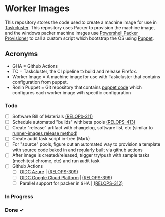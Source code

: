 # Worker Images
This repository stores the code used to create a machine image for use in [Taskcluster](https://github.com/taskcluster). This repository uses Packer to provision the machine image, and the windows packer machine images use [Powershell Packer Provisioner](https://developer.hashicorp.com/packer/docs/provisioners/powershell) to call a custom script which bootstrap the OS using [Puppet](https://www.puppet.com/docs/puppet/7/puppet_index.html).

## Acronyms

* GHA = Github Actions
* TC = Taskcluster, the CI pipeline to build and release Firefox.
* Worker Image = A machine image for use with Taskcluster that contains configuration from puppet.
* Ronin Puppet = Git repository that contains [puppet code](https://github.com/mozilla-platform-ops/ronin_puppet) which configures each worker image with specific configuration 

### Todo

- [ ] Software Bill of Materials [(RELOPS-311)](https://mozilla-hub.atlassian.net/browse/RELOPS-311)
- [ ] Schedule automated "builds" with beta pools [(RELOPS-413)](https://mozilla-hub.atlassian.net/browse/RELOPS-413)
- [ ] Create "release" artifact with changelog, software list, etc (similar to [runner-images release method](https://github.com/actions/runner-images/releases))
- [ ] Create audit task script in-tree (Mark)
- [ ] For "source" pools, figure out an automated way to provision a template with source code baked in and regularly built via github actions
- [ ] After image is created/released, trigger try/push with sample tasks (mochitest chrome, etc) and run audit task
- [ ] Github Actions
  - [ ] [OIDC Azure](https://docs.github.com/en/actions/deployment/security-hardening-your-deployments/configuring-openid-connect-in-azure) | [(RELOPS-309)](https://mozilla-hub.atlassian.net/browse/RELOPS-309)
  - [ ] [OIDC Google Cloud Platform](https://docs.github.com/en/actions/deployment/security-hardening-your-deployments/configuring-openid-connect-in-google-cloud-platform) | [(RELOPS-399)](https://mozilla-hub.atlassian.net/browse/RELOPS-399)
  - [ ] Parallel support for packer in GHA | [(RELOPS-312)](https://mozilla-hub.atlassian.net/browse/RELOPS-312)

### In Progress


### Done ✓

